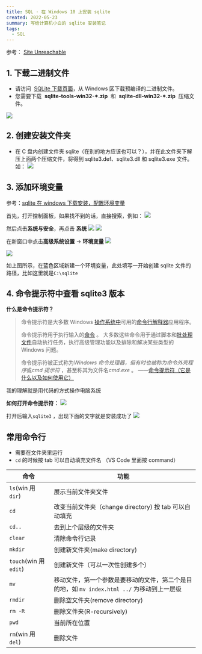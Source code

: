 ```yaml
---
title: SQL · 在 Windows 10 上安装 sqlite
created: 2022-05-23
summary: 写给计算机小白的 sqlite 安装笔记
tags:
  - SQL
---
```


参考： [Site Unreachable](https://www.runoob.com/sqlite/sqlite-installation.html)

## 1. 下载二进制文件

- 请访问  [SQLite 下载页面](http://www.sqlite.org/download.html)，从 Windows 区下载预编译的二进制文件。
- 您需要下载  **sqlite-tools-win32-\*.zip**  和  **sqlite-dll-win32-\*.zip**  压缩文件。

![](/2022-05-23-win-sql/2.png)

## 2. 创建安装文件夹

- 在 C 盘内创建文件夹 sqlite（在别的地方应该也可以？），并在此文件夹下解压上面两个压缩文件，将得到 sqlite3.def、sqlite3.dll 和 sqlite3.exe 文件。如：
  ![](/2022-05-23-win-sql/DMirANRL4FYs8Xx.png)

## 3. 添加环境变量

参考：[sqlite 在 windows 下载安装，配置环境变量](https://blog.csdn.net/gymaisyl/article/details/108073278)

首先，打开控制面板，如果找不到的话，直接搜索，例如：
![](/2022-05-23-win-sql/Bl1JjI2A6HnfQVZ.png)

然后点击**系统与安全**，再点击 **系统**
![](/2022-05-23-win-sql/q7RaUdAYHz2lpC3.png)
![](/2022-05-23-win-sql/V87O1wdLscPbvTC.png)

在新窗口中点击**高级系统设置** -> **环境变量**
![](/2022-05-23-win-sql/HSD6iy9nUxCEkcQ.png)

![](/2022-05-23-win-sql/SnJePah46I7CyGF.png)

如上图所示，在蓝色区域新建一个环境变量，此处填写一开始创建 sqlite 文件的路径，比如这里就是`C:\sqlite`

## 4. 命令提示符中查看 sqlite3 版本

**什么是命令提示符？**

> 命令提示符是大多数 Windows [操作系统中](https://zhcn.eyewated.com/%E6%93%8D%E4%BD%9C%E7%B3%BB%E7%BB%9F/)可用的[命令行解释器](https://zhcn.eyewated.com/%E4%BB%80%E4%B9%88%E6%98%AF%E5%91%BD%E4%BB%A4%E8%A1%8C%E8%A7%A3%E9%87%8A%E5%99%A8%EF%BC%9F/)应用程序。
>
> 命令提示符用于执行输入的[命令](https://zhcn.eyewated.com/%E4%BB%80%E4%B9%88%E6%98%AF%E8%AE%A1%E7%AE%97%E6%9C%BA%E5%91%BD%E4%BB%A4%EF%BC%9F/) 。 大多数这些命令用于通过脚本和[批处理文件](https://zhcn.eyewated.com/%E4%BB%80%E4%B9%88%E6%98%AFbat%E6%96%87%E4%BB%B6%EF%BC%9F/)自动执行任务，执行高级管理功能以及排除和解决某些类型的 Windows 问题。
>
> 命令提示符被正式称为*Windows 命令处理器，*但有时也被称为*命令外壳程序*或*cmd 提示符* ，甚至称其为文件名*cmd.exe* 。
> ——[命令提示符（它是什么以及如何使用它）](https://zhcn.eyewated.com/%E5%91%BD%E4%BB%A4%E6%8F%90%E7%A4%BA%E7%AC%A6%EF%BC%9A%E5%AE%83%E6%98%AF%E4%BB%80%E4%B9%88%E4%BB%A5%E5%8F%8A%E5%A6%82%E4%BD%95%E4%BD%BF%E7%94%A8%E5%AE%83/)

我的理解就是用代码的方式操作电脑系统

**如何打开命令提示符：**
![](/2022-05-23-win-sql/oL7n6rta35UAODl.png)

打开后输入`sqlite3` ，出现下面的文字就是安装成功了
![](/2022-05-23-win-sql/qNgBIvzLQJX126b.png)

## 常用命令行

- 需要在文件夹里运行
- `cd` 的时候按 tab 可以自动填充文件名 （VS Code 里面按 command）

| 命令                   | 功能                                                                                        |
| ---------------------- | ------------------------------------------------------------------------------------------- |
| `ls`(win 用 `dir`)     | 展示当前文件夹文件                                                                          |
| `cd`                   | 改变当前文件夹（change directory) 按 tab 可以自动填充                                       |
| `cd..`                 | 去到上个层级的文件夹                                                                        |
| `clear`                | 清除命令行记录                                                                              |
| `mkdir`                | 创建新文件夹(make directory)                                                                |
| `touch`(win 用 `edit`) | 创建新文件（可以一次性创建多个）                                                            |
| `mv`                   | 移动文件，第一个参数是要移动的文件，第二个是目的地，如 `mv index.html ../` 为移动到上一层级 |
| `rmdir`                | 删除空文件夹(remove directory)                                                              |
| `rm -R`                | 删除文件夹(R-recursively)                                                                   |
| `pwd`                  | 当前所在位置                                                                                |
| `rm`(win 用 `del`)     | 删除文件                                                                                    |
